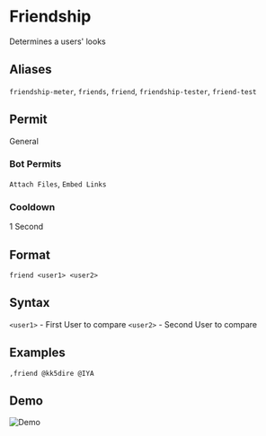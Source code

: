 # Friendship
Determines a users' looks

## Aliases
`friendship-meter`, `friends`, `friend`, `friendship-tester`, `friend-test`
## Permit
General
### Bot Permits
`Attach Files`, `Embed Links`
### Cooldown
1 Second
## Format
`friend <user1> <user2>`
## Syntax
`<user1>` - First User to compare `<user2>` - Second User to compare
## Examples
`,friend @kk5dire @IYA`
## Demo 
![Demo](https://i.ibb.co/d4rT4KG/friend.gif)

